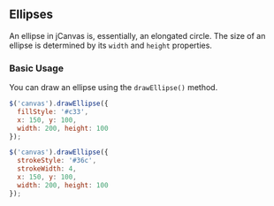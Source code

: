 ## Ellipses

An ellipse in jCanvas is, essentially, an elongated circle. The size of an ellipse is determined by its `width` and `height` properties.

### Basic Usage

You can draw an ellipse using the `drawEllipse()` method.

```javascript
$('canvas').drawEllipse({
  fillStyle: '#c33',
  x: 150, y: 100,
  width: 200, height: 100
});
```

```javascript
$('canvas').drawEllipse({
  strokeStyle: '#36c',
  strokeWidth: 4,
  x: 150, y: 100,
  width: 200, height: 100
});
```
